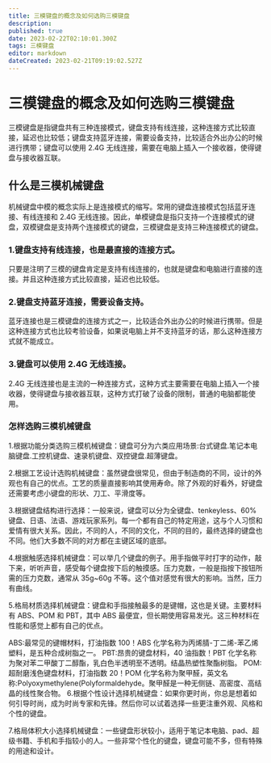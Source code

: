 ```yaml
---
title: 三模键盘的概念及如何选购三模键盘
description: 
published: true
date: 2023-02-22T02:10:01.300Z
tags: 三模键盘
editor: markdown
dateCreated: 2023-02-21T09:19:02.527Z
---
```


# 三模键盘的概念及如何选购三模键盘
三模键盘是指键盘共有三种连接模式，键盘支持有线连接，这种连接方式比较直接，延迟也比较低；键盘支持蓝牙连接，需要设备支持，比较适合外出办公的时候进行携带；键盘可以使用 2.4G 无线连接，需要在电脑上插入一个接收器，使得键盘与接收器互联。

## 什么是三模机械键盘
机械键盘中模的概念实际上是连接模式的缩写。常用的键盘连接模式包括蓝牙连接、有线连接和 2.4G 无线连接。因此，单模键盘是指只支持一个连接模式的键盘，双模键盘是支持两个连接模式的键盘，三模键盘是支持三种连接模式的键盘。

### 1.键盘支持有线连接，也是最直接的连接方式。

只要是注明了三模的键盘肯定是支持有线连接的，也就是键盘和电脑进行直接的连接。并且这种连接方式比较直接，延迟也比较低。

### 2.键盘支持蓝牙连接，需要设备支持。

蓝牙连接也是三模键盘的连接方式之一，比较适合外出办公的时候进行携带。但是这种连接方式也比较考验设备，如果说电脑上并不支持蓝牙的话，那么这种连接方式就不能成立。

### 3.键盘可以使用 2.4G 无线连接。

2.4G 无线连接也是主流的一种连接方式，这种方式主要需要在电脑上插入一个接收器，使得键盘与接收器互联，这种方式打破了设备的限制，普通的电脑都能使用。

### 怎样选购三模机械键盘
1.根据功能分类选购三模机械键盘：键盘可分为六类应用场景:台式键盘.笔记本电脑键盘.工控机键盘、速录机键盘、双控键盘.超薄键盘。

2.根据工艺设计选购机械键盘：虽然键盘很常见，但由于制造商的不同，设计的外观也有自己的优点。工艺的质量直接影响其使用寿命。除了外观的好看外，好键盘还需要考虑小键盘的形状、刀工、平滑度等。

3.根据键盘结构进行选择：一般来说，键盘可以分为全键盘、tenkeyless、60%键盘、日语、法语、游戏玩家系列。每一个都有自己的特定用途，这与个人习惯和爱情有很大关系。因此，不同的人，不同的文化，不同的目的，最终选择的键盘也不同。他们大多数不同的对方都在主键区域的底部。

4.根据触感选择机械键盘：可以举几个键盘的例子。用手指做平时打字的动作，敲下来，听听声音，感受每个键盘按下后的触摸感。压力克数，一般是指按下按钮所需的压力克数，通常从 35g~60g 不等。这个值对感觉有很大的影响。当然，压力有曲线。

5.格局材质选择机械键盘：键盘和手指接触最多的是键帽，这也是关键。主要材料有 ABS、POM 和 PBT，其中 ABS 最便宜，但长期使用容易发光。这三种材料在性能和感觉上都有自己的优点。

ABS:最常见的键帽材料，打油指数 100！ABS 化学名称为丙烯腈-丁二烯-苯乙烯塑料，是五种合成树脂之一。
PBT:昂贵的键盘材料，40 油指数！PBT 化学名称为聚对苯二甲酸丁二醇酯，乳白色半透明至不透明。结晶热塑性聚酯树脂。
POM:超耐磨浅色键盘材料，打油指数 20！POM 化学名称为聚甲醛，英文名称:Polyoxymethylene(Polyformaldehyde。聚甲醛是一种无侧链、高密度、高结晶的线性聚合物。
6.根据个性设计选择机械键盘：如果你更时尚，你总是想着如何引导时尚，成为时尚专家和先锋。然后你可以试着选择一些更注重外观、风格和个性的键盘。

7.格局体积大小选择机械键盘：一些键盘形状较小，适用于笔记本电脑、pad、超级书籍、手机和手指较小的人。一些非常个性化的键盘，键盘可能不多，但有特殊的用途和设计。

